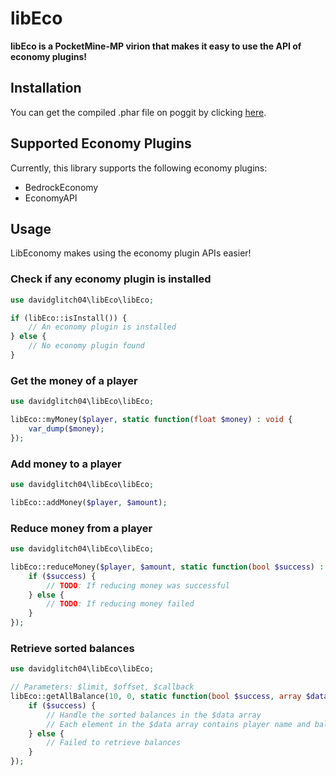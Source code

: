 # libEco

**libEco is a PocketMine-MP virion that makes it easy to use the API of economy plugins!**

## Installation
You can get the compiled .phar file on poggit by clicking [here](https://poggit.pmmp.io/ci/David-pm-pl/libEco/~).

## Supported Economy Plugins
Currently, this library supports the following economy plugins:
- BedrockEconomy
- EconomyAPI

## Usage
LibEconomy makes using the economy plugin APIs easier!

### Check if any economy plugin is installed

```php
use davidglitch04\libEco\libEco;

if (libEco::isInstall()) {
    // An economy plugin is installed
} else {
    // No economy plugin found
}
```

### Get the money of a player

```php
use davidglitch04\libEco\libEco;

libEco::myMoney($player, static function(float $money) : void {
    var_dump($money);
});
```

### Add money to a player

```php
use davidglitch04\libEco\libEco;

libEco::addMoney($player, $amount);
```

### Reduce money from a player

```php
use davidglitch04\libEco\libEco;

libEco::reduceMoney($player, $amount, static function(bool $success) : void {
    if ($success) {
        // TODO: If reducing money was successful
    } else {
        // TODO: If reducing money failed
    }
});
```

### Retrieve sorted balances

```php
use davidglitch04\libEco\libEco;

// Parameters: $limit, $offset, $callback
libEco::getAllBalance(10, 0, static function(bool $success, array $data) : void {
    if ($success) {
        // Handle the sorted balances in the $data array
        // Each element in the $data array contains player name and balance
    } else {
        // Failed to retrieve balances
    }
});
```